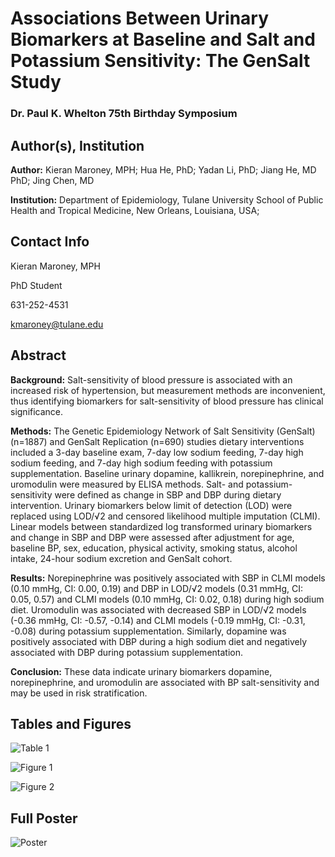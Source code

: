 # Associations Between Urinary Biomarkers at Baseline and Salt and Potassium Sensitivity: The GenSalt Study
### Dr. Paul K. Whelton 75th Birthday Symposium

## Author(s), Institution

**Author:** Kieran Maroney, MPH; Hua He, PhD; Yadan Li, PhD; Jiang He, MD PhD; Jing Chen, MD

**Institution:** Department of Epidemiology, Tulane University School of Public Health and Tropical Medicine, New Orleans, Louisiana, USA; 

## Contact Info

Kieran Maroney, MPH

PhD Student

631-252-4531

kmaroney@tulane.edu

## Abstract

**Background:** Salt-sensitivity of blood pressure is associated with an increased risk of hypertension, but measurement methods are inconvenient, thus identifying biomarkers for salt-sensitivity of blood pressure has clinical significance.

**Methods:** The Genetic Epidemiology Network of Salt Sensitivity (GenSalt) (n=1887) and GenSalt Replication (n=690) studies dietary interventions included a 3-day baseline exam, 7-day low sodium feeding, 7-day high sodium feeding, and 7-day high sodium feeding with potassium supplementation. Baseline urinary dopamine, kallikrein, norepinephrine, and uromodulin were measured by ELISA methods. Salt- and potassium-sensitivity were defined as change in SBP and DBP during dietary intervention. Urinary biomarkers below limit of detection (LOD) were replaced using LOD/√2 and censored likelihood multiple imputation (CLMI). Linear models between standardized log transformed urinary biomarkers and change in SBP and DBP were assessed after adjustment for age, baseline BP, sex, education, physical activity, smoking status, alcohol intake, 24-hour sodium excretion and GenSalt cohort.

**Results:** Norepinephrine was positively associated with SBP in CLMI models (0.10 mmHg, CI: 0.00, 0.19) and DBP in LOD/√2 models (0.31 mmHg, CI: 0.05, 0.57) and CLMI models (0.10 mmHg, CI: 0.02, 0.18) during high sodium diet. Uromodulin was associated with decreased SBP in LOD/√2 models (-0.36 mmHg, CI: -0.57, -0.14) and CLMI models (-0.19 mmHg, CI: -0.31, -0.08) during potassium supplementation. Similarly, dopamine was positively associated with DBP during a high sodium diet and negatively associated with DBP during potassium supplementation.

**Conclusion:** These data indicate urinary biomarkers dopamine, norepinephrine, and uromodulin are associated with BP salt-sensitivity and may be used in risk stratification.

## Tables and Figures

![Table 1](https://user-images.githubusercontent.com/108837856/200055178-5880bc9c-d35f-449c-a586-c6876ac7b6c8.png)

![Figure 1](https://user-images.githubusercontent.com/108837856/200054569-e484d32f-eb3c-41c4-a650-e45bfd705595.png)

![Figure 2](https://user-images.githubusercontent.com/108837856/200055000-021fe4e9-dd6f-466e-b254-57df6f29f8bb.png)

## Full Poster
![Poster](https://user-images.githubusercontent.com/108837856/200059262-839bad47-21ec-49ed-bba6-0cf55a9e3769.png)


